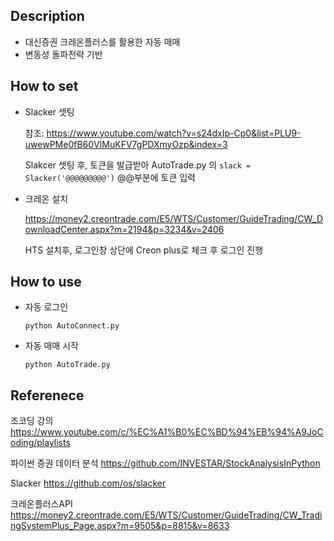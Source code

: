## Description
- 대신증권 크레온플러스를 활용한 자동 매매
- 변동성 돌파전략 기반

## How to set
- Slacker 셋팅
  
  참조: https://www.youtube.com/watch?v=s24dxIp-Cp0&list=PLU9-uwewPMe0fB60VIMuKFV7gPDXmyOzp&index=3
  
  Slakcer 셋팅 후, 토큰을 발급받아 AutoTrade.py 의 ```slack = Slacker('@@@@@@@@@')``` @@부분에 토큰 입력

- 크레온 설치

  https://money2.creontrade.com/E5/WTS/Customer/GuideTrading/CW_DownloadCenter.aspx?m=2194&p=3234&v=2406
  
  HTS 설치후, 로그인창 상단에 Creon plus로 체크 후 로그인 진행
  
## How to use  
- 자동 로그인

  `python AutoConnect.py`

- 자동 매매 시작

  `python AutoTrade.py`

## Referenece
조코딩 강의
https://www.youtube.com/c/%EC%A1%B0%EC%BD%94%EB%94%A9JoCoding/playlists

파이썬 증권 데이터 분석
https://github.com/INVESTAR/StockAnalysisInPython

Slacker
https://github.com/os/slacker

크레온플러스API
https://money2.creontrade.com/E5/WTS/Customer/GuideTrading/CW_TradingSystemPlus_Page.aspx?m=9505&p=8815&v=8633
